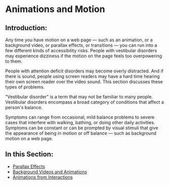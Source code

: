 # Animations and Motion

## Introduction:

Any time you have motion on a web page — such as an animation, or a background video, or parallax effects, or transitions — you can run into a few different kinds of accessibility risks. People with vestibular disorders may experience dizziness if the motion on the page feels too overpowering to them.

People with attention deficit disorders may become overly distracted. And if there is sound, people using screen readers may have a hard time hearing their own screen reader over the video sound. This section discusses these types of problems.

"Vestibular disorder" is a term that may not be familiar to many people. Vestibular disorders encompass a broad category of conditions that affect a person's balance.

Symptoms can range from occasional, mild balance problems to severe cases that interfere with walking, bathing, or doing other daily activities. Symptoms can be constant or can be prompted by visual stimuli that give the appearance of being in motion or off balance — such as background motion on a web page.

## In this Section:

- [Parallax Effects](parallax-effects.md)
- [Background Videos and Animations](background-videos-and-animations.md)
- [Animations from Interactions](animations-from-interactions.md)
